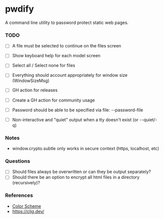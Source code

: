 pwdify
======

A command line utility to password protect static web pages.


### TODO

- [ ] A file must be selected to continue on the files screen
- [ ] Show keyboard help for each model screen
- [ ] Select all / Select none for files
- [ ] Everything should account appropriately for window size (WindowSizeMsg)
- [ ] GH action for releases

- [ ] Create a GH action for community usage
- [ ] Password should be able to be specified via file: --password-file
- [ ] Non-interactive and "quiet" output when a tty doesn't exist (or --quiet/-q)

### Notes

- window.crypto.subtle only works in secure context (https, localhost, etc)

### Questions

- [ ] Should files always be overwritten or can they be output separately?
- [ ] Should there be an option to encrypt all html files in a directory (recursively)?

### References

- [Color Scheme](https://color.adobe.com/Blockboster%20Look-color-theme-925247)
- <https://clig.dev/>

